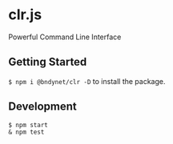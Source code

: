 # clr.js

Powerful Command Line Interface

## Getting Started

`$ npm i @bndynet/clr -D` to install the package.


## Development
```
$ npm start
& npm test
```